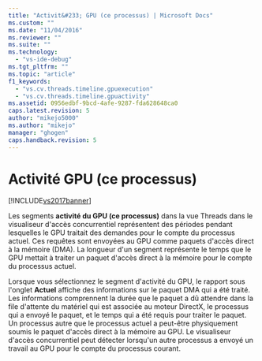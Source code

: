 ```yaml
---
title: "Activit&#233; GPU (ce processus) | Microsoft Docs"
ms.custom: ""
ms.date: "11/04/2016"
ms.reviewer: ""
ms.suite: ""
ms.technology: 
  - "vs-ide-debug"
ms.tgt_pltfrm: ""
ms.topic: "article"
f1_keywords: 
  - "vs.cv.threads.timeline.gpuexecution"
  - "vs.cv.threads.timeline.gpuactivity"
ms.assetid: 0956edbf-9bcd-4afe-9287-fda628648ca0
caps.latest.revision: 5
author: "mikejo5000"
ms.author: "mikejo"
manager: "ghogen"
caps.handback.revision: 5
---
```

# Activit&#233; GPU (ce processus)
[!INCLUDE[vs2017banner](../code-quality/includes/vs2017banner.md)]

Les segments **activité du GPU \(ce processus\)** dans la vue Threads dans le visualiseur d'accès concurrentiel représentent des périodes pendant lesquelles le GPU traitait des demandes pour le compte du processus actuel.  Ces requêtes sont envoyées au GPU comme paquets d'accès direct à la mémoire \(DMA\).  La longueur d'un segment représente le temps que le GPU mettait à traiter un paquet d'accès direct à la mémoire pour le compte du processus actuel.  
  
 Lorsque vous sélectionnez le segment d'activité du GPU, le rapport sous l'onglet **Actuel** affiche des informations sur le paquet DMA qui a été traité.  Les informations comprennent la durée que le paquet a dû attendre dans la file d'attente du matériel qui est associée au moteur DirectX, le processus qui a envoyé le paquet, et le temps qui a été requis pour traiter le paquet.  Un processus autre que le processus actuel a peut\-être physiquement soumis le paquet d'accès direct à la mémoire au GPU.  Le visualiseur d'accès concurrentiel peut détecter lorsqu'un autre processus a envoyé un travail au GPU pour le compte du processus courant.